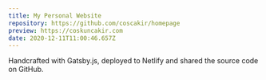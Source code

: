 ```yaml
---
title: My Personal Website
repository: https://github.com/coscakir/homepage
preview: https://coskuncakir.com
date: 2020-12-11T11:00:46.657Z
---
```

Handcrafted with Gatsby.js, deployed to Netlify and shared the source code on GitHub.